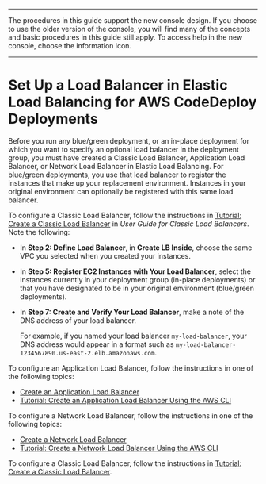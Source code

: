 --------

 The procedures in this guide support the new console design\. If you choose to use the older version of the console, you will find many of the concepts and basic procedures in this guide still apply\. To access help in the new console, choose the information icon\. 

--------

# Set Up a Load Balancer in Elastic Load Balancing for AWS CodeDeploy Deployments<a name="deployment-groups-create-load-balancer"></a>

Before you run any blue/green deployment, or an in\-place deployment for which you want to specify an optional load balancer in the deployment group, you must have created a Classic Load Balancer, Application Load Balancer, or Network Load Balancer in Elastic Load Balancing\. For blue/green deployments, you use that load balancer to register the instances that make up your replacement environment\. Instances in your original environment can optionally be registered with this same load balancer\.

To configure a Classic Load Balancer, follow the instructions in [Tutorial: Create a Classic Load Balancer](https://docs.aws.amazon.com/elasticloadbalancing/latest/classic/elb-getting-started.html) in *User Guide for Classic Load Balancers*\. Note the following:
+ In **Step 2: Define Load Balancer**, in **Create LB Inside**, choose the same VPC you selected when you created your instances\.
+ In **Step 5: Register EC2 Instances with Your Load Balancer**, select the instances currently in your deployment group \(in\-place deployments\) or that you have designated to be in your original environment \(blue/green deployments\)\.
+ In **Step 7: Create and Verify Your Load Balancer**, make a note of the DNS address of your load balancer\.

  For example, if you named your load balancer `my-load-balancer`, your DNS address would appear in a format such as `my-load-balancer-1234567890.us-east-2.elb.amazonaws.com`\.

To configure an Application Load Balancer, follow the instructions in one of the following topics:
+ [Create an Application Load Balancer](https://docs.aws.amazon.com/elasticloadbalancing/latest/application/create-application-load-balancer.html)
+ [Tutorial: Create an Application Load Balancer Using the AWS CLI](https://docs.aws.amazon.com/elasticloadbalancing/latest/application/tutorial-application-load-balancer-cli.html)

To configure a Network Load Balancer, follow the instructions in one of the following topics:
+  [Create a Network Load Balancer](https://docs.aws.amazon.com/elasticloadbalancing/latest/network/create-network-load-balancer.html) 
+  [Tutorial: Create a Network Load Balancer Using the AWS CLI](https://docs.aws.amazon.com/elasticloadbalancing/latest/network/network-load-balancer-cli.html) 

To configure a Classic Load Balancer, follow the instructions in [ Tutorial: Create a Classic Load Balancer](https://docs.aws.amazon.com/elasticloadbalancing/latest/classic/elb-getting-started.html)\.